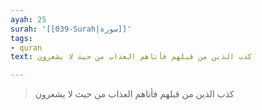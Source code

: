 ```yaml
---
ayah: 25
surah: '[[039-Surah|سورة]]'
tags:
- quran
text: كذب الذين من قبلهم فأتاهم العذاب من حيث لا يشعرون

---
```

> كذب الذين من قبلهم فأتاهم العذاب من حيث لا يشعرون
